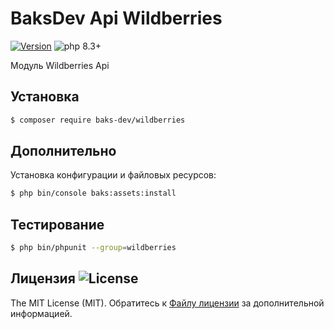 # BaksDev Api Wildberries

[![Version](https://img.shields.io/badge/version-7.1.11-blue)](https://github.com/baks-dev/wildberries/releases)
![php 8.3+](https://img.shields.io/badge/php-min%208.3-red.svg)

Модуль Wildberries Api

## Установка

``` bash
$ composer require baks-dev/wildberries
```

## Дополнительно

Установка конфигурации и файловых ресурсов:

``` bash
$ php bin/console baks:assets:install
```

## Тестирование

``` bash
$ php bin/phpunit --group=wildberries
```

## Лицензия ![License](https://img.shields.io/badge/MIT-green)

The MIT License (MIT). Обратитесь к [Файлу лицензии](LICENSE.md) за дополнительной информацией.
